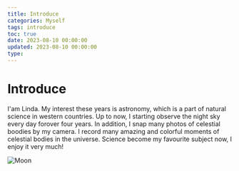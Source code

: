 ```yaml
---
title: Introduce
categories: Myself
tags: introduce
toc: true
date: 2023-08-10 00:00:00
updated: 2023-08-10 00:00:00
type:
---
```


# Introduce

I'am Linda. My interest these years is astronomy, which is a part of natural science in western countries. Up to now, I starting observe the night sky every day forover four years. In addition, I snap many photos of celestial boodies by my camera. I record many amazing and colorful moments of celestial bodies in the universe. Science become my favourite subject now, I enjoy it very much!

<img alt="Moon" src="/images/DSC_2242.JPG" title="photographed in 2023">